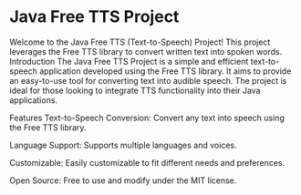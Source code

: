 <h1>Java Free TTS Project</h1>
Welcome to the Java Free TTS (Text-to-Speech) Project! This project leverages the Free TTS library to convert written text into spoken words.
Introduction
The Java Free TTS Project is a simple and efficient text-to-speech application developed using the Free TTS library. It aims to provide an easy-to-use tool for converting text into audible speech. The project is ideal for those looking to integrate TTS functionality into their Java applications.

Features
Text-to-Speech Conversion: Convert any text into speech using the Free TTS library.

Language Support: Supports multiple languages and voices.

Customizable: Easily customizable to fit different needs and preferences.

Open Source: Free to use and modify under the MIT license.
